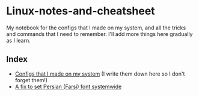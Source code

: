 # Linux-notes-and-cheatsheet
My notebook for the configs that I made on my system, and all the tricks and commands that I need to remember. 
I'll add more things here gradually as I learn.

## Index
- [Configs that I made on my system](./Arch-install-and-after-that.md) (I write them down here so I don't forget them!)
- [A fix to set Persian (Farsi) font systemwide](./Set-Persian-Font-Globally.md)
